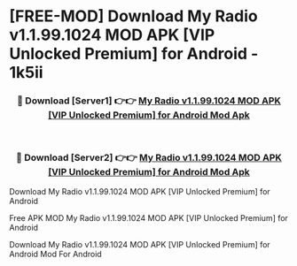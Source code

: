 # [FREE-MOD] Download My Radio v1.1.99.1024 MOD APK [VIP Unlocked Premium] for Android - 1k5ii


<div align="center">
<h3>🔴 Download [Server1] 👉👉 <a href="https://apk-comot.site?title=My_Radio_v1.1.99.1024_MOD_APK_[VIP_Unlocked_Premium]_for_Android">My Radio v1.1.99.1024 MOD APK [VIP Unlocked Premium] for Android Mod Apk</a></h3><br>

<h3>🔴 Download [Server2] 👉👉 <a href="https://apk-comot.site?title=My_Radio_v1.1.99.1024_MOD_APK_[VIP_Unlocked_Premium]_for_Android">My Radio v1.1.99.1024 MOD APK [VIP Unlocked Premium] for Android Mod Apk</a></h3>
</div>



Download My Radio v1.1.99.1024 MOD APK [VIP Unlocked Premium] for Android 

Free APK MOD My Radio v1.1.99.1024 MOD APK [VIP Unlocked Premium] for Android 

Download My Radio v1.1.99.1024 MOD APK [VIP Unlocked Premium] for Android Mod For Android
